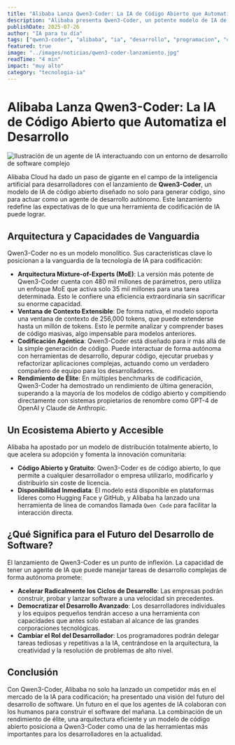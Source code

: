 ```yaml
---
title: "Alibaba Lanza Qwen3-Coder: La IA de Código Abierto que Automatiza el Desarrollo"
description: "Alibaba presenta Qwen3-Coder, un potente modelo de IA de código abierto con arquitectura MoE y una ventana de contexto de hasta 1 millón de tokens, diseñado para la codificación agéntica y la automatización de tareas de desarrollo."
publishDate: 2025-07-26
author: "IA para tu día"
tags: ["qwen3-coder", "alibaba", "ia", "desarrollo", "programacion", "codigo-abierto", "moe"]
featured: true
image: "../images/noticias/qwen3-coder-lanzamiento.jpg"
readTime: "4 min"
impact: "muy alto"
category: "tecnologia-ia"
---
```


# Alibaba Lanza Qwen3-Coder: La IA de Código Abierto que Automatiza el Desarrollo

![Ilustración de un agente de IA interactuando con un entorno de desarrollo de software complejo](../images/noticias/qwen3-coder-lanzamiento.jpg)

Alibaba Cloud ha dado un paso de gigante en el campo de la inteligencia artificial para desarrolladores con el lanzamiento de **Qwen3-Coder**, un modelo de IA de código abierto diseñado no solo para generar código, sino para actuar como un agente de desarrollo autónomo. Este lanzamiento redefine las expectativas de lo que una herramienta de codificación de IA puede lograr.

## Arquitectura y Capacidades de Vanguardia

Qwen3-Coder no es un modelo monolítico. Sus características clave lo posicionan a la vanguardia de la tecnología de IA para codificación:

- **Arquitectura Mixture-of-Experts (MoE)**: La versión más potente de Qwen3-Coder cuenta con 480 mil millones de parámetros, pero utiliza un enfoque MoE que activa solo 35 mil millones para una tarea determinada. Esto le confiere una eficiencia extraordinaria sin sacrificar su enorme capacidad.
- **Ventana de Contexto Extensible**: De forma nativa, el modelo soporta una ventana de contexto de 256,000 tokens, que puede extenderse hasta un millón de tokens. Esto le permite analizar y comprender bases de código masivas, algo impensable para modelos anteriores.
- **Codificación Agéntica**: Qwen3-Coder está diseñado para ir más allá de la simple generación de código. Puede interactuar de forma autónoma con herramientas de desarrollo, depurar código, ejecutar pruebas y refactorizar aplicaciones complejas, actuando como un verdadero compañero de equipo para los desarrolladores.
- **Rendimiento de Élite**: En múltiples benchmarks de codificación, Qwen3-Coder ha demostrado un rendimiento de última generación, superando a la mayoría de los modelos de código abierto y compitiendo directamente con sistemas propietarios de renombre como GPT-4 de OpenAI y Claude de Anthropic.

## Un Ecosistema Abierto y Accesible

Alibaba ha apostado por un modelo de distribución totalmente abierto, lo que acelera su adopción y fomenta la innovación comunitaria:

- **Código Abierto y Gratuito**: Qwen3-Coder es de código abierto, lo que permite a cualquier desarrollador o empresa utilizarlo, modificarlo y distribuirlo sin coste de licencia.
- **Disponibilidad Inmediata**: El modelo está disponible en plataformas líderes como Hugging Face y GitHub, y Alibaba ha lanzado una herramienta de línea de comandos llamada `Qwen Code` para facilitar la interacción directa.

## ¿Qué Significa para el Futuro del Desarrollo de Software?

El lanzamiento de Qwen3-Coder es un punto de inflexión. La capacidad de tener un agente de IA que puede manejar tareas de desarrollo complejas de forma autónoma promete:

- **Acelerar Radicalmente los Ciclos de Desarrollo**: Las empresas podrán construir, probar y lanzar software a una velocidad sin precedentes.
- **Democratizar el Desarrollo Avanzado**: Los desarrolladores individuales y los equipos pequeños tendrán acceso a una herramienta con capacidades que antes solo estaban al alcance de las grandes corporaciones tecnológicas.
- **Cambiar el Rol del Desarrollador**: Los programadores podrán delegar tareas tediosas y repetitivas a la IA, centrándose en la arquitectura, la creatividad y la resolución de problemas de alto nivel.

## Conclusión

Con Qwen3-Coder, Alibaba no solo ha lanzado un competidor más en el mercado de la IA para codificación; ha presentado una visión del futuro del desarrollo de software. Un futuro en el que los agentes de IA colaboran con los humanos para construir el software del mañana. La combinación de un rendimiento de élite, una arquitectura eficiente y un modelo de código abierto posiciona a Qwen3-Coder como una de las herramientas más importantes para los desarrolladores en la actualidad.